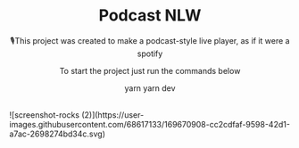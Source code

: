 

<h1 align="center">Podcast NLW</h1>

<p align="center">🎙️This project was created to make a podcast-style live player, as if it were a spotify</p>

<p align="center">To start the project just run the commands below</p>

<p display="flex" align="center">
  yarn 
  yarn dev
</p>

<br/>
![screenshot-rocks (2)](https://user-images.githubusercontent.com/68617133/169670908-cc2cdfaf-9598-42d1-a7ac-2698274bd34c.svg)
